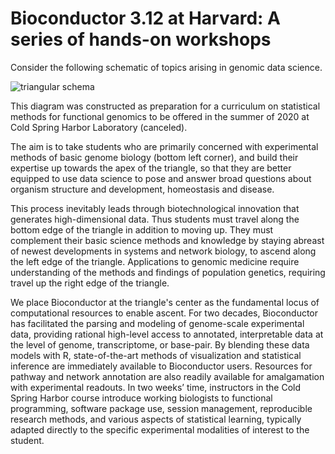 # Bioconductor 3.12 at Harvard: A series of hands-on workshops


Consider the following schematic of topics arising in genomic data science.

![triangular schema](https://github.com/vjcitn/biocwk312/blob/master/triangle.png)

This diagram was constructed as preparation for a curriculum on
statistical methods for functional genomics to be offered in the
summer of 2020 at Cold Spring Harbor Laboratory (canceled).

The aim is
to take students who are primarily concerned with experimental methods 
of basic genome biology (bottom left corner), and build their 
expertise up towards the apex of the triangle, so that 
they are better equipped to use data science to pose 
and answer broad questions about organism structure and development, homeostasis 
and disease.  

This process inevitably leads through biotechnological innovation that 
generates high-dimensional data.  Thus students must travel along the bottom 
edge of the triangle in addition to moving up.  They must
complement their basic science methods and knowledge by staying abreast 
of newest developments in systems and network biology, to ascend 
along the left edge of the triangle.  Applications to genomic
medicine require understanding of the methods and findings of
population genetics, requiring travel up the right edge of the triangle.

We place Bioconductor 
at the triangle's center as the fundamental locus 
of computational resources to enable ascent.  For two decades, Bioconductor 
has facilitated the parsing and modeling of genome-scale experimental data, 
providing rational high-level access to annotated, interpretable data at the 
level of genome, transcriptome, or base-pair.  By blending these data 
models with R, state-of-the-art methods of visualization and statistical inference 
are immediately available to Bioconductor users.  Resources for pathway and 
network annotation are also readily available for amalgamation with experimental 
readouts.  In two weeks’ time, instructors in the Cold Spring Harbor course
introduce
working biologists to functional programming, software package use, session management, 
reproducible research methods, and various aspects of statistical learning, typically 
adapted directly to the specific experimental modalities of interest to 
the student.
 

